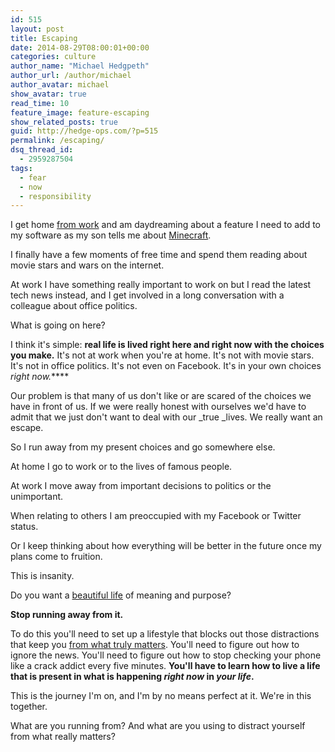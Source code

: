```yaml
---
id: 515
layout: post
title: Escaping
date: 2014-08-29T08:00:01+00:00
categories: culture
author_name: "Michael Hedgpeth"
author_url: /author/michael
author_avatar: michael
show_avatar: true
read_time: 10
feature_image: feature-escaping 
show_related_posts: true 
guid: http://hedge-ops.com/?p=515
permalink: /escaping/
dsq_thread_id:
  - 2959287504
tags:
  - fear
  - now
  - responsibility
---
```

I get home [from work](/ten-takeaways-from-the-last-10-years-at-radiantncr/) and am daydreaming about a feature I need to add to my software as my son tells me about [Minecraft](https://minecraft.net/).

I finally have a few moments of free time and spend them reading about movie stars and wars on the internet.

At work I have something really important to work on but I read the latest tech news instead, and I get involved in a long conversation with a colleague about office politics.

What is going on here?<!--more-->

I think it's simple: **real life is lived right here and right now with the choices you make.** It's not at work when you're at home. It's not with movie stars. It's not in office politics. It's not even on Facebook. It's in your own choices _right now._**** 

Our problem is that many of us don't like or are scared of the choices we have in front of us. If we were really honest with ourselves we'd have to admit that we just don't want to deal with our _true _lives. We really want an escape.

So I run away from my present choices and go somewhere else.

At home I go to work or to the lives of famous people.

At work I move away from important decisions to politics or the unimportant.

When relating to others I am preoccupied with my Facebook or Twitter status.

Or I keep thinking about how everything will be better in the future once my plans come to fruition.

This is insanity.

Do you want a [beautiful life](/life-is-art/) of meaning and purpose?

**Stop running away from it.**

To do this you'll need to set up a lifestyle that blocks out those distractions that keep you [from what truly matters](/achievable-contentment/). You'll need to figure out how to ignore the news. You'll need to figure out how to stop checking your phone like a crack addict every five minutes. **You'll have to learn how to live a life that is present in what is happening _right now_ in _your life_.**

This is the journey I'm on, and I'm by no means perfect at it. We're in this together.

What are you running from? And what are you using to distract yourself from what really matters?